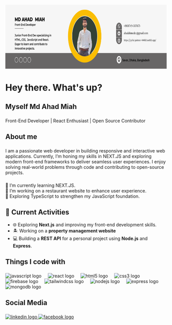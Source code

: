 <div align="center">
  <img height="200" src="https://github.com/Ahad-Miah/Ahad-Miah/blob/main/Black%20Yellow%20Modern%20Programmer%20LinkedIn%20Banner.png?raw=true"  />
</div>

###

<h1 align="left">Hey there. What's up?</h1>

###

<h2 align="left">Myself Md Ahad Miah</h2>

###

<p align="left">Front-End Developer | React Enthusiast | Open Source Contributor</p>

###

<h2 align="left">About me</h2>

###

<p align="left">I am a passionate web developer in building responsive and interactive web applications. Currently, I’m honing my skills in NEXT.JS and exploring modern front-end frameworks to deliver seamless user experiences. I enjoy solving real-world problems through code and contributing to open-source projects.</p>

###

<p align="left">🌱 I’m currently learning NEXT.JS.<br>🚀 I’m working on a restaurant website to enhance user experience.<br>🔭 Exploring TypeScript to strengthen my JavaScript foundation.</p>

###
## 🚀 Current Activities  

- 🌐 Exploring **Next.js** and improving my front-end development skills.  
- 🏝️ Working on a **property management website** 
- 💻 Building a **REST API** for a personal project using **Node.js** and **Express**.  

<h2 align="left">Things I code with</h2>

###

<div align="left">
  <img src="https://cdn.jsdelivr.net/gh/devicons/devicon/icons/javascript/javascript-original.svg" height="40" alt="javascript logo"  />
  <img width="12" />
  <img src="https://cdn.jsdelivr.net/gh/devicons/devicon/icons/react/react-original.svg" height="40" alt="react logo"  />
  <img width="12" />
  <img src="https://cdn.jsdelivr.net/gh/devicons/devicon/icons/html5/html5-original.svg" height="40" alt="html5 logo"  />
  <img width="12" />
  <img src="https://cdn.jsdelivr.net/gh/devicons/devicon/icons/css3/css3-original.svg" height="40" alt="css3 logo"  />
  <img width="12" />
  <img src="https://cdn.jsdelivr.net/gh/devicons/devicon/icons/firebase/firebase-plain.svg" height="40" alt="firebase logo"  />
  <img width="12" />
  <img src="https://cdn.jsdelivr.net/gh/devicons/devicon/icons/tailwindcss/tailwindcss-original-wordmark.svg" height="40" alt="tailwindcss logo"  />
  <img width="12" />
  <img src="https://cdn.jsdelivr.net/gh/devicons/devicon/icons/nodejs/nodejs-original.svg" height="40" alt="nodejs logo"  />
  <img width="12" />
  <img src="https://cdn.jsdelivr.net/gh/devicons/devicon/icons/express/express-original.svg" height="40" alt="express logo"  />
  <img width="12" />
  <img src="https://cdn.jsdelivr.net/gh/devicons/devicon/icons/mongodb/mongodb-original.svg" height="40" alt="mongodb logo"  />
</div>

###

<h2 align="left">Social Media</h2>

###

<div align="left">
  <a href="https://www.linkedin.com/in/md-ahad-miah-71155b317/" target="_blank">
    <img src="https://raw.githubusercontent.com/maurodesouza/profile-readme-generator/master/src/assets/icons/social/linkedin/default.svg" width="52" height="40" alt="linkedin logo"  />
  </a>
  <a href="https://www.facebook.com/bappa.miah.98/" target="_blank">
    <img src="https://raw.githubusercontent.com/maurodesouza/profile-readme-generator/master/src/assets/icons/social/facebook/default.svg" width="52" height="40" alt="facebook logo"  />
  </a>
</div>

###

